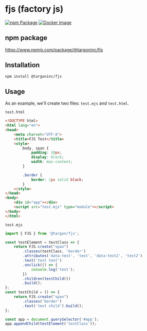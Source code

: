 # fjs (factory js)

[![npm Package](https://github.com/targoninc/fjs/actions/workflows/npm-publish.yml/badge.svg?branch=main)](https://github.com/targoninc/fjs/actions/workflows/npm-publish.yml)
[![Docker Image](https://github.com/targoninc/fjs/actions/workflows/docker-image.yml/badge.svg)](https://github.com/targoninc/fjs/actions/workflows/docker-image.yml)

## npm package

https://www.npmjs.com/package/@targoninc/fjs

## Installation

```bash
npm install @targoninc/fjs
```

## Usage

As an example, we'll create two files: `test.mjs` and `test.html`.

`test.html`
```html
<!DOCTYPE html>
<html lang="en">
<head>
    <meta charset="UTF-8">
    <title>FJS Test</title>
    <style>
        body, span {
            padding: 10px;
            display: block;
            width: max-content;
        }

        .border {
            border: 1px solid black;
        }
    </style>
</head>
<body>
    <div id="app"></div>
    <script src="test.mjs" type="module"></script>
</body>
</html>
```

`test.mjs`
```js
import { FJS } from '@targon/fjs';

const testElement = testClass => {
    return FJS.create("span")
        .classes(testClass, 'border')
        .attributes('data-test', 'test', 'data-test2', 'test2')
        .text('test text')
        .onclick(() => {
            console.log('test');
        })
        .children(testChild())
        .build();
};
const testChild = () => {
    return FJS.create("span")
        .classes('border')
        .text('test child').build();
};

const app = document.querySelector('#app');
app.appendChild(testElement('testClass'));
```